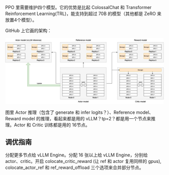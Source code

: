 PPO 里需要维护四个模型。它的优势是比起 ColossalChat 和 Transformer Reinforcement Learning(TRL)，能支持到超过 70B 的模型（其他都是 ZeRO 来放置4个模型）。

GitHub 上它画的架构：

![](imgs/openrlhf-arch.png)

图里 Actor 推理（包含了 generate 和 infer logits？）、Reference model、Reward model 的推理，看起来都是用的 vLLM？tp=2？都是用一个节点来推理。Actor 和 Critic 训练都是用的 16节点。

## 调优指南

分配更多节点给 vLLM Engine。分配 16 张以上给 vLLM Engine，分别给 actor、critic。开启 colocate_critic_reward (让 ref 和 actor 复用同样的 gpus), colocate_actor_ref 和 ref_reward_offload 三个选项来合并部分节点。